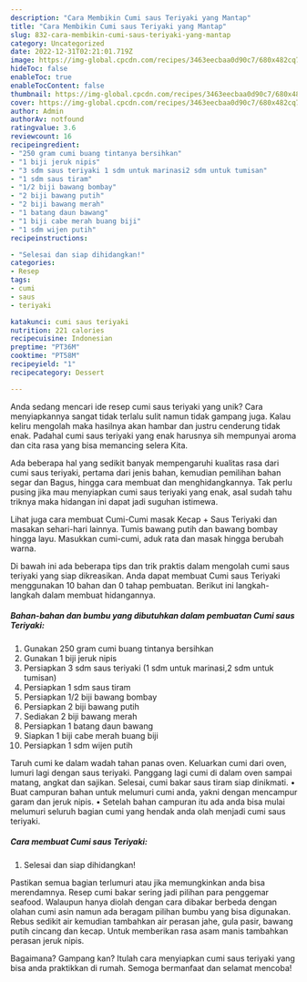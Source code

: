 ```yaml
---
description: "Cara Membikin Cumi saus Teriyaki yang Mantap"
title: "Cara Membikin Cumi saus Teriyaki yang Mantap"
slug: 832-cara-membikin-cumi-saus-teriyaki-yang-mantap
category: Uncategorized
date: 2022-12-31T02:21:01.719Z
image: https://img-global.cpcdn.com/recipes/3463eecbaa0d90c7/680x482cq70/cumi-saus-teriyaki-foto-resep-utama.jpg
hideToc: false
enableToc: true
enableTocContent: false
thumbnail: https://img-global.cpcdn.com/recipes/3463eecbaa0d90c7/680x482cq70/cumi-saus-teriyaki-foto-resep-utama.jpg
cover: https://img-global.cpcdn.com/recipes/3463eecbaa0d90c7/680x482cq70/cumi-saus-teriyaki-foto-resep-utama.jpg
author: Admin
authorAv: notfound
ratingvalue: 3.6
reviewcount: 16
recipeingredient:
- "250 gram cumi buang tintanya bersihkan"
- "1 biji jeruk nipis"
- "3 sdm saus teriyaki 1 sdm untuk marinasi2 sdm untuk tumisan"
- "1 sdm saus tiram"
- "1/2 biji bawang bombay"
- "2 biji bawang putih"
- "2 biji bawang merah"
- "1 batang daun bawang"
- "1 biji cabe merah buang biji"
- "1 sdm wijen putih"
recipeinstructions:

- "Selesai dan siap dihidangkan!"
categories:
- Resep
tags:
- cumi
- saus
- teriyaki

katakunci: cumi saus teriyaki 
nutrition: 221 calories
recipecuisine: Indonesian
preptime: "PT36M"
cooktime: "PT58M"
recipeyield: "1"
recipecategory: Dessert

---
```





Anda sedang mencari ide resep cumi saus teriyaki yang unik? Cara menyiapkannya sangat tidak terlalu sulit namun tidak gampang juga. Kalau keliru mengolah maka hasilnya akan hambar dan justru cenderung tidak enak. Padahal cumi saus teriyaki yang enak harusnya sih mempunyai aroma dan cita rasa yang bisa memancing selera Kita.





Ada beberapa hal yang sedikit banyak mempengaruhi kualitas rasa dari cumi saus teriyaki, pertama dari jenis bahan, kemudian pemilihan bahan segar dan Bagus, hingga cara membuat dan menghidangkannya. Tak perlu pusing jika mau menyiapkan cumi saus teriyaki yang enak,      asal sudah tahu triknya maka hidangan ini dapat jadi suguhan istimewa.














Lihat juga cara membuat Cumi-Cumi masak Kecap + Saus Teriyaki dan masakan sehari-hari lainnya. Tumis bawang putih dan bawang bombay hingga layu. Masukkan cumi-cumi, aduk rata dan masak hingga berubah warna.






Di bawah ini ada beberapa tips dan trik praktis dalam mengolah cumi saus teriyaki yang siap dikreasikan. Anda dapat membuat Cumi saus Teriyaki menggunakan 10 bahan dan 0 tahap pembuatan. Berikut ini langkah-langkah dalam membuat hidangannya.

<!--inarticleads1-->

##### Bahan-bahan dan bumbu yang dibutuhkan dalam pembuatan Cumi saus Teriyaki:

1. Gunakan 250 gram cumi buang tintanya bersihkan
1. Gunakan 1 biji jeruk nipis
1. Persiapkan 3 sdm saus teriyaki (1 sdm untuk marinasi,2 sdm untuk tumisan)
1. Persiapkan 1 sdm saus tiram
1. Persiapkan 1/2 biji bawang bombay
1. Persiapkan 2 biji bawang putih
1. Sediakan 2 biji bawang merah
1. Persiapkan 1 batang daun bawang
1. Siapkan 1 biji cabe merah buang biji
1. Persiapkan 1 sdm wijen putih


Taruh cumi ke dalam wadah tahan panas oven. Keluarkan cumi dari oven, lumuri lagi dengan saus teriyaki. Panggang lagi cumi di dalam oven sampai matang, angkat dan sajikan. Selesai, cumi bakar saus tiram siap dinikmati. • Buat campuran bahan untuk melumuri cumi anda, yakni dengan mencampur garam dan jeruk nipis. • Setelah bahan campuran itu ada anda bisa mulai melumuri seluruh bagian cumi yang hendak anda olah menjadi cumi saus teriyaki. 

<!--inarticleads2-->

##### Cara membuat Cumi saus Teriyaki:


1. Selesai dan siap dihidangkan!

Pastikan semua bagian terlumuri atau jika memungkinkan anda bisa merendamnya. Resep cumi bakar sering jadi pilihan para penggemar seafood. Walaupun hanya diolah dengan cara dibakar berbeda dengan olahan cumi asin namun ada beragam pilihan bumbu yang bisa digunakan. Rebus sedikit air kemudian tambahkan air perasan jahe, gula pasir, bawang putih cincang dan kecap. Untuk memberikan rasa asam manis tambahkan perasan jeruk nipis. 

Bagaimana? Gampang kan? Itulah cara menyiapkan cumi saus teriyaki yang bisa anda praktikkan di rumah. Semoga bermanfaat dan selamat mencoba!
